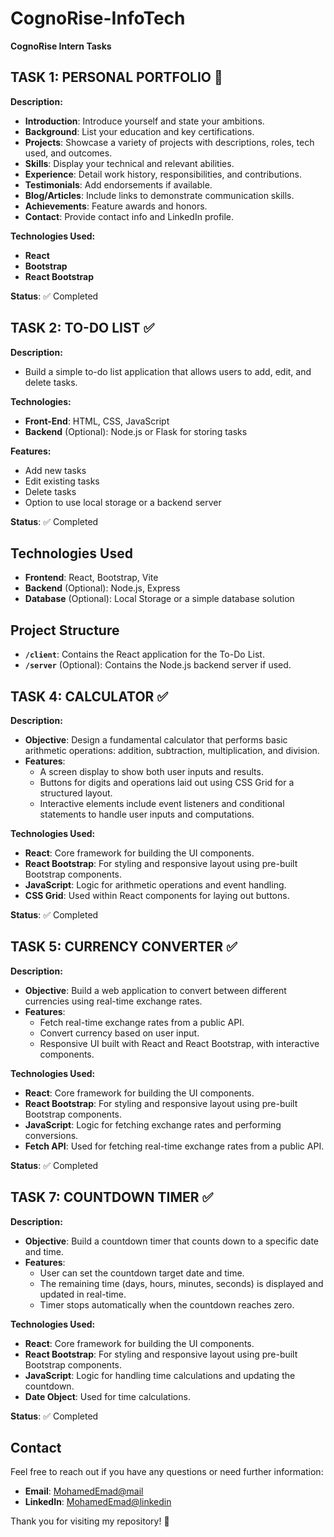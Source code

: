 # CognoRise-InfoTech

**CognoRise Intern Tasks**

## **TASK 1: PERSONAL PORTFOLIO** 🌟

**Description:**
- **Introduction**: Introduce yourself and state your ambitions.
- **Background**: List your education and key certifications.
- **Projects**: Showcase a variety of projects with descriptions, roles, tech used, and outcomes.
- **Skills**: Display your technical and relevant abilities.
- **Experience**: Detail work history, responsibilities, and contributions.
- **Testimonials**: Add endorsements if available.
- **Blog/Articles**: Include links to demonstrate communication skills.
- **Achievements**: Feature awards and honors.
- **Contact**: Provide contact info and LinkedIn profile.

**Technologies Used:**
- **React**
- **Bootstrap**
- **React Bootstrap**

**Status**: ✅ Completed

## **TASK 2: TO-DO LIST** ✅

**Description:**
- Build a simple to-do list application that allows users to add, edit, and delete tasks.

**Technologies:**
- **Front-End**: HTML, CSS, JavaScript
- **Backend** (Optional): Node.js or Flask for storing tasks

**Features:**
- Add new tasks
- Edit existing tasks
- Delete tasks
- Option to use local storage or a backend server

**Status**: ✅ Completed

## **Technologies Used**

- **Frontend**: React, Bootstrap, Vite
- **Backend** (Optional): Node.js, Express
- **Database** (Optional): Local Storage or a simple database solution

## **Project Structure**

- **`/client`**: Contains the React application for the To-Do List.
- **`/server`** (Optional): Contains the Node.js backend server if used.

## **TASK 4: CALCULATOR** ✅

**Description:**
- **Objective**: Design a fundamental calculator that performs basic arithmetic operations: addition, subtraction, multiplication, and division.
- **Features**:
  - A screen display to show both user inputs and results.
  - Buttons for digits and operations laid out using CSS Grid for a structured layout.
  - Interactive elements include event listeners and conditional statements to handle user inputs and computations.

**Technologies Used:**
- **React**: Core framework for building the UI components.
- **React Bootstrap**: For styling and responsive layout using pre-built Bootstrap components.
- **JavaScript**: Logic for arithmetic operations and event handling.
- **CSS Grid**: Used within React components for laying out buttons.

**Status**: ✅ Completed

## **TASK 5: CURRENCY CONVERTER** ✅

**Description:**
- **Objective**: Build a web application to convert between different currencies using real-time exchange rates.
- **Features**:
  - Fetch real-time exchange rates from a public API.
  - Convert currency based on user input.
  - Responsive UI built with React and React Bootstrap, with interactive components.

**Technologies Used:**
- **React**: Core framework for building the UI components.
- **React Bootstrap**: For styling and responsive layout using pre-built Bootstrap components.
- **JavaScript**: Logic for fetching exchange rates and performing conversions.
- **Fetch API**: Used for fetching real-time exchange rates from a public API.

**Status**: ✅ Completed

## **TASK 7: COUNTDOWN TIMER** ✅

**Description:**
- **Objective**: Build a countdown timer that counts down to a specific date and time.
- **Features**:
  - User can set the countdown target date and time.
  - The remaining time (days, hours, minutes, seconds) is displayed and updated in real-time.
  - Timer stops automatically when the countdown reaches zero.

**Technologies Used:**
- **React**: Core framework for building the UI components.
- **React Bootstrap**: For styling and responsive layout using pre-built Bootstrap components.
- **JavaScript**: Logic for handling time calculations and updating the countdown.
- **Date Object**: Used for time calculations.

**Status**: ✅ Completed


## **Contact**

Feel free to reach out if you have any questions or need further information:

- **Email**: [MohamedEmad@mail](mailto:mohamed.emad.ali.me@gmail.com)
- **LinkedIn**: [MohamedEmad@linkedin](https://www.linkedin.com/in/mohamed-e-mad)

Thank you for visiting my repository! 🙌
